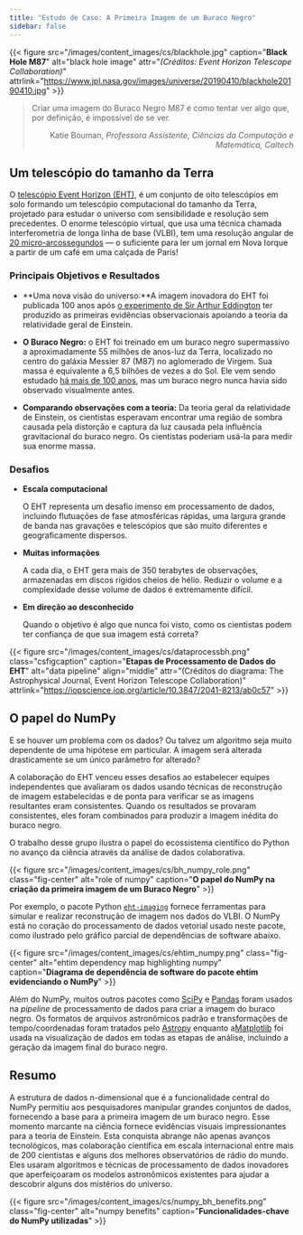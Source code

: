```yaml
---
title: "Estudo de Caso: A Primeira Imagem de um Buraco Negro"
sidebar: false
---
```


{{< figure src="/images/content_images/cs/blackhole.jpg" caption="**Black Hole M87**" alt="black hole image" attr="*(Créditos: Event Horizon Telescope Collaboration)*" attrlink="https://www.jpl.nasa.gov/images/universe/20190410/blackhole20190410.jpg" >}}

<blockquote cite="https://www.youtube.com/watch?v=BIvezCVcsYs">
    <p>Criar uma imagem do Buraco Negro M87 é como tentar ver algo que, por definição, é impossível de se ver.</p>
    <footer align="right">Katie Bouman, <cite>Professora Assistente, Ciências da Computação e Matemática, Caltech</cite></footer>
</blockquote>

## Um telescópio do tamanho da Terra

O [telescópio Event Horizon (EHT)](https://eventhorizontelescope.org), é um conjunto de oito telescópios em solo formando um telescópio computacional do tamanho da Terra, projetado para estudar o universo com sensibilidade e resolução sem precedentes.  O enorme telescópio virtual, que usa uma técnica chamada interferometria de longa linha de base (VLBI), tem uma resolução angular de [20 micro-arcossegundos][resolution] — o suficiente para ler um jornal em Nova Iorque a partir de um café em uma calçada de Paris!

### Principais Objetivos e Resultados

* **Uma nova visão do universo:**A imagem inovadora do EHT foi publicada 100 anos após [o experimento de Sir Arthur Eddington][eddington] ter produzido as primeiras evidências observacionais apoiando a teoria da relatividade geral de Einstein.

* **O Buraco Negro:** o EHT foi treinado em um buraco negro supermassivo a aproximadamente 55 milhões de anos-luz da Terra, localizado no centro do galáxia Messier 87 (M87) no aglomerado de Virgem. Sua massa é equivalente a 6,5 bilhões de vezes a do Sol. Ele vem sendo estudado [há mais de 100 anos](https://www.jpl.nasa.gov/news/news.php?feature=7385), mas um buraco negro nunca havia sido observado visualmente antes.

* **Comparando observações com a teoria:** Da teoria geral da relatividade de Einstein, os cientistas esperavam encontrar uma região de sombra causada pela distorção e captura da luz causada pela influência gravitacional do buraco negro. Os cientistas poderiam usá-la para medir sua enorme massa.

### Desafios

* **Escala computacional**

    O EHT representa um desafio imenso em processamento de dados, incluindo flutuações de fase atmosféricas rápidas, uma largura grande de banda nas gravações e telescópios que são muito diferentes e geograficamente dispersos.

* **Muitas informações**

    A cada dia, o EHT gera mais de 350 terabytes de observações, armazenadas em discos rígidos cheios de hélio. Reduzir o volume e a complexidade desse volume de dados é extremamente difícil.

* **Em direção ao desconhecido**

    Quando o objetivo é algo que nunca foi visto, como os cientistas podem ter confiança de que sua imagem está correta?

{{< figure src="/images/content_images/cs/dataprocessbh.png" class="csfigcaption" caption="**Etapas de Processamento de Dados do EHT**" alt="data pipeline" align="middle" attr="(Créditos do diagrama: The Astrophysical Journal, Event Horizon Telescope Collaboration)" attrlink="https://iopscience.iop.org/article/10.3847/2041-8213/ab0c57" >}}

## O papel do NumPy

E se houver um problema com os dados? Ou talvez um algoritmo seja muito dependente de uma hipótese em particular. A imagem será alterada drasticamente se um único parâmetro for alterado?

A colaboração do EHT venceu esses desafios ao estabelecer equipes independentes que avaliaram os dados usando técnicas de reconstrução de imagem estabelecidas e de ponta para verificar se as imagens resultantes eram consistentes. Quando os resultados se provaram consistentes, eles foram combinados para produzir a imagem inédita do buraco negro.

O trabalho desse grupo ilustra o papel do ecossistema científico do Python no avanço da ciência através da análise de dados colaborativa.

{{< figure src="/images/content_images/cs/bh_numpy_role.png" class="fig-center" alt="role of numpy" caption="**O papel do NumPy na criação da primeira imagem de um Buraco Negro**" >}}

Por exemplo, o pacote Python [`eht-imaging`][ehtim] fornece ferramentas para simular e realizar reconstrução de imagem nos dados do VLBI. O NumPy está no coração do processamento de dados vetorial usado neste pacote, como ilustrado pelo gráfico parcial de dependências de software abaixo.

{{< figure src="/images/content_images/cs/ehtim_numpy.png" class="fig-center" alt="ehtim dependency map highlighting numpy" caption="**Diagrama de dependência de software do pacote ehtim evidenciando o NumPy**" >}}

Além do NumPy, muitos outros pacotes como [SciPy](https://www.scipy.org) e [Pandas](https://pandas.io) foram usados na *pipeline* de processamento de dados para criar a imagem do buraco negro. Os formatos de arquivos astronômicos padrão e transformações de tempo/coordenadas foram tratados pelo [Astropy][astropy] enquanto a[Matplotlib][mpl] foi usada na visualização de dados em todas as etapas de análise, incluindo a geração da imagem final do buraco negro.

## Resumo

A estrutura de dados n-dimensional que é a funcionalidade central do NumPy permitiu aos pesquisadores manipular grandes conjuntos de dados, fornecendo a base para a primeira imagem de um buraco negro. Esse momento marcante na ciência fornece evidências visuais impressionantes para a teoria de Einstein. Esta conquista abrange não apenas avanços tecnológicos, mas colaboração científica em escala internacional entre mais de 200 cientistas e alguns dos melhores observatórios de rádio do mundo.  Eles usaram algoritmos e técnicas de processamento de dados inovadores que aperfeiçoaram os modelos astronômicos existentes para ajudar a descobrir alguns dos mistérios do universo.

{{< figure src="/images/content_images/cs/numpy_bh_benefits.png" class="fig-center" alt="numpy benefits" caption="**Funcionalidades-chave do NumPy utilizadas**" >}}

[resolution]: https://eventhorizontelescope.org/press-release-april-10-2019-astronomers-capture-first-image-black-hole

[eddington]: https://en.wikipedia.org/wiki/Eddington_experiment

[ehtim]: https://github.com/achael/eht-imaging

[astropy]: https://www.astropy.org/
[mpl]: https://matplotlib.org/

